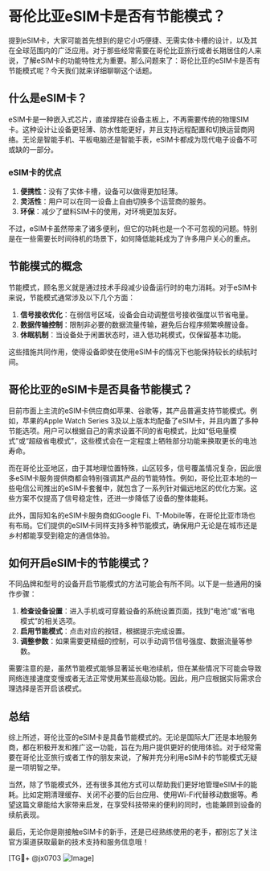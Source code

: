 # 哥伦比亚eSIM卡是否有节能模式？

提到eSIM卡，大家可能首先想到的是它小巧便捷、无需实体卡槽的设计，以及其在全球范围内的广泛应用。对于那些经常需要在哥伦比亚旅行或者长期居住的人来说，了解eSIM卡的功能特性尤为重要。那么问题来了：哥伦比亚的eSIM卡是否有节能模式呢？今天我们就来详细聊聊这个话题。

## 什么是eSIM卡？

eSIM卡是一种嵌入式芯片，直接焊接在设备主板上，不再需要传统的物理SIM卡。这种设计让设备更轻薄、防水性能更好，并且支持远程配置和切换运营商网络。无论是智能手机、平板电脑还是智能手表，eSIM卡都成为现代电子设备不可或缺的一部分。

### eSIM卡的优点

1. **便携性**：没有了实体卡槽，设备可以做得更加轻薄。
2. **灵活性**：用户可以在同一设备上自由切换多个运营商的服务。
3. **环保**：减少了塑料SIM卡的使用，对环境更加友好。

不过，eSIM卡虽然带来了诸多便利，但它的功耗也是一个不可忽视的问题。特别是在一些需要长时间待机的场景下，如何降低能耗成为了许多用户关心的重点。

## 节能模式的概念

节能模式，顾名思义就是通过技术手段减少设备运行时的电力消耗。对于eSIM卡来说，节能模式通常涉及以下几个方面：

1. **信号接收优化**：在弱信号区域，设备会自动调整信号接收强度以节省电量。
2. **数据传输控制**：限制非必要的数据流量传输，避免后台程序频繁唤醒设备。
3. **休眠机制**：当设备处于闲置状态时，进入低功耗模式，仅保留基本功能。

这些措施共同作用，使得设备即使在使用eSIM卡的情况下也能保持较长的续航时间。

## 哥伦比亚的eSIM卡是否具备节能模式？

目前市面上主流的eSIM卡供应商如苹果、谷歌等，其产品普遍支持节能模式。例如，苹果的Apple Watch Series 3及以上版本均配备了eSIM卡，并且内置了多种节能选项。用户可以根据自己的需求设置不同的省电模式，比如“低电量模式”或“超级省电模式”，这些模式会在一定程度上牺牲部分功能来换取更长的电池寿命。

而在哥伦比亚地区，由于其地理位置特殊，山区较多，信号覆盖情况复杂，因此很多eSIM卡服务提供商都会特别强调其产品的节能特性。例如，哥伦比亚本地的一些电信公司推出的eSIM卡套餐中，就包含了一系列针对偏远地区的优化方案。这些方案不仅提高了信号稳定性，还进一步降低了设备的整体能耗。

此外，国际知名的eSIM卡服务商如Google Fi、T-Mobile等，在哥伦比亚市场也有布局。它们提供的eSIM卡同样支持多种节能模式，确保用户无论是在城市还是乡村都能享受到稳定的通信体验。

## 如何开启eSIM卡的节能模式？

不同品牌和型号的设备开启节能模式的方法可能会有所不同。以下是一些通用的操作步骤：

1. **检查设备设置**：进入手机或可穿戴设备的系统设置页面，找到“电池”或“省电模式”的相关选项。
2. **启用节能模式**：点击对应的按钮，根据提示完成设置。
3. **调整参数**：如果需要更精细的控制，可以手动调节信号强度、数据流量等参数。

需要注意的是，虽然节能模式能够显著延长电池续航，但在某些情况下可能会导致网络连接速度变慢或者无法正常使用某些高级功能。因此，用户应根据实际需求合理选择是否开启该模式。

## 总结

综上所述，哥伦比亚的eSIM卡是具备节能模式的。无论是国际大厂还是本地服务商，都在积极开发和推广这一功能，旨在为用户提供更好的使用体验。对于经常需要在哥伦比亚旅行或者工作的朋友来说，了解并充分利用eSIM卡的节能模式无疑是一项明智之举。

当然，除了节能模式外，还有很多其他方式可以帮助我们更好地管理eSIM卡的能耗。比如定期清理缓存、关闭不必要的后台应用、使用Wi-Fi代替移动数据等。希望这篇文章能给大家带来启发，在享受科技带来的便利的同时，也能兼顾到设备的续航表现。

最后，无论你是刚接触eSIM卡的新手，还是已经熟练使用的老手，都别忘了关注官方渠道获取最新的技术支持和服务信息哦！

[TG💪+ @jx0703 ![Image](https://github.com/user-attachments/assets/dbca1d08-cadb-493c-b0ec-ad6f7a83f270)]